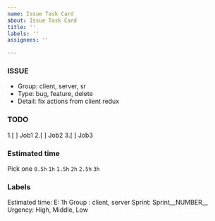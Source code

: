 ```yaml
---
name: Issue Task Card
about: Issue Task Card
title: ''
labels: ''
assignees: ''

---
```


### ISSUE
- Group: client, server, sr
- Type: bug, feature, delete
- Detail: fix actions from client redux
### TODO
 1.[ ] Job1
 2.[ ] Job2
 3.[ ] Job3
### Estimated time
Pick one
`0.5h`
`1h`
`1.5h`
`2h`
`2.5h`
`3h`
### Labels
Estimated time: E: 1h
Group : client, server
Sprint: Sprint__NUMBER__
Urgency: High, Middle, Low
